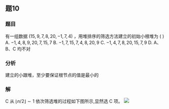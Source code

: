 ## 题10
### 题目
有一组数据 $( {{15},9,7,8,{20}, - 1,7,4})$ ，用堆排序的筛选方法建立的初始小根堆为 ( )
A. $- 1,4,8,9,{20},7,{15},7$ 
B. $- 1,7,{15},7,4,8,{20},9$
C. $- 1,4,7,8,{20},{15},7,9$ 
D. A、B、C 均不对
### 分析
建立的小跟堆，至少要保证根节点的值是最小的
### 解
C
从 $\lfloor n/2\rfloor  \sim  1$ 依次筛选堆的过程如下图所示,显然选 C 项。
![](https://img.hwenyi.live/202410010132101.webp)
